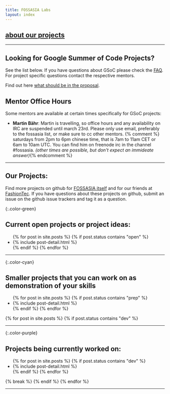 ```yaml
---
title: FOSSASIA Labs
layout: index
---
```

## [about our projects](index.html)

* * *

## Looking for Google Summer of Code Projects?

See the list below. If you have questions about GSoC please check the [FAQ](http://www.google-melange.com/gsoc/document/show/gsoc_program/google/gsoc2015/help_page).
For project specific questions contact the respective mentors.

Find out here [what should be in the proposal](gsoc-faq.html).

## Mentor Office Hours

Some mentors are available at certain times specifically for GSoC projects:

*   **Martin Bähr**: Martin is travelling, so office hours and any availability on IRC are suspended until march 23rd. Please only use email, preferably to the fossasia list, or make sure to cc other mentors. {% comment %} saturdays from 2pm to 6pm chinese time, that is 7am to 11am CET or 6am to 10am UTC. You can find him on freenode irc in the channel #fossasia. _(other times are possible, but don't expect an immideate answer)_{% endcomment %}

* * *

## Our Projects:

Find more projects on github for [FOSSASIA itself](http://github.com/fossasia/) and for our friends at [FashionTec](https://github.com/fashiontec/).
If you have questions about these projects on github, submit an issue on the github
issue trackers and tag it as a question.

{:.color-green}
## Current open projects or project ideas:

<ul>
  {% for post in site.posts %}
    {% if post.status contains "open" %}
      <li>
        {% include post-detail.html %}
      </li>
    {% endif %}
  {% endfor %}
</ul>

* * *

{:.color-cyan}

## Smaller projects that you can work on as demonstration of your skills

<ul>
  {% for post in site.posts %}
    {% if post.status contains "prep" %}
      <li>
        {% include post-detail.html %}
      </li>
    {% endif %}
  {% endfor %}
</ul>

  {% for post in site.posts %}
    {% if post.status contains "dev" %}
* * *

{:.color-purple}
## Projects being currently worked on:
<ul>
  {% for post in site.posts %}
    {% if post.status contains "dev" %}
      <li>
        {% include post-detail.html %}
      </li>
    {% endif %}
  {% endfor %}
</ul>
      {% break %}
    {% endif %}
  {% endfor %}

* * *
